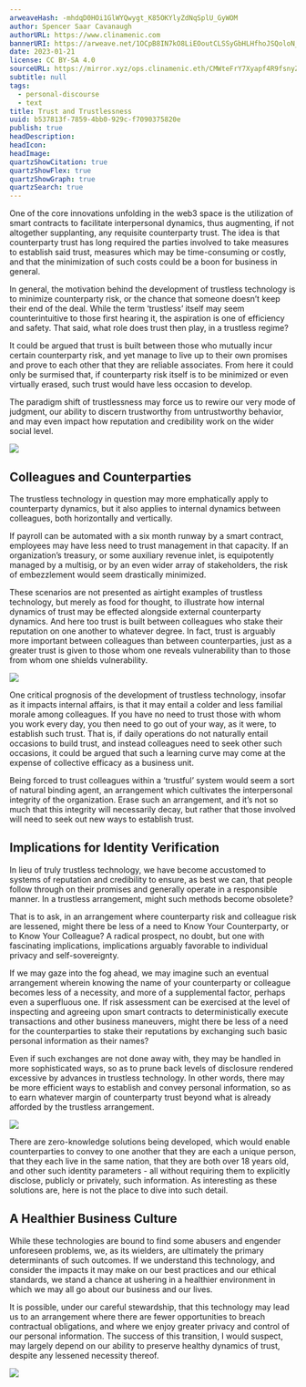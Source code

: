 ```yaml
---
arweaveHash: -mhdqD0HOi1GlWYQwygt_K85OKYlyZdNqSplU_GyWOM
author: Spencer Saar Cavanaugh
authorURL: https://www.clinamenic.com
bannerURI: https://arweave.net/1OCpB8IN7kO8LiEOoutCLSSyGbHLHfhoJSQoloN_Y5g
date: 2023-01-21
license: CC BY-SA 4.0
sourceURL: https://mirror.xyz/ops.clinamenic.eth/CMWteFrY7Xyapf4R9fsnyZYm4Q81VUyWyeBkeo0zzDM
subtitle: null
tags:
  - personal-discourse
  - text
title: Trust and Trustlessness
uuid: b537813f-7859-4bb0-929c-f7090375820e
publish: true
headDescription:
headIcon:
headImage:
quartzShowCitation: true
quartzShowFlex: true
quartzShowGraph: true
quartzSearch: true
---
```


One of the core innovations unfolding in the web3 space is the utilization of smart contracts to facilitate interpersonal dynamics, thus augmenting, if not altogether supplanting, any requisite counterparty trust. The idea is that counterparty trust has long required the parties involved to take measures to establish said trust, measures which may be time-consuming or costly, and that the minimization of such costs could be a boon for business in general.

In general, the motivation behind the development of trustless technology is to minimize counterparty risk, or the chance that someone doesn’t keep their end of the deal. While the term ‘trustless’ itself may seem counterintuitive to those first hearing it, the aspiration is one of efficiency and safety. That said, what role does trust then play, in a trustless regime?

It could be argued that trust is built between those who mutually incur certain counterparty risk, and yet manage to live up to their own promises and prove to each other that they are reliable associates. From here it could only be surmised that, if counterparty risk itself is to be minimized or even virtually erased, such trust would have less occasion to develop.

The paradigm shift of trustlessness may force us to rewire our very mode of judgment, our ability to discern trustworthy from untrustworthy behavior, and may even impact how reputation and credibility work on the wider social level.

![](https://images.mirror-media.xyz/publication-images/WSiw2baQYqucoaFYWz6xR.png)

## Colleagues and Counterparties

The trustless technology in question may more emphatically apply to counterparty dynamics, but it also applies to internal dynamics between colleagues, both horizontally and vertically.

If payroll can be automated with a six month runway by a smart contract, employees may have less need to trust management in that capacity. If an organization’s treasury, or some auxiliary revenue inlet, is equipotently managed by a multisig, or by an even wider array of stakeholders, the risk of embezzlement would seem drastically minimized.

These scenarios are not presented as airtight examples of trustless technology, but merely as food for thought, to illustrate how internal dynamics of trust may be effected alongside external counterparty dynamics. And here too trust is built between colleagues who stake their reputation on one another to whatever degree. In fact, trust is arguably more important between colleagues than between counterparties, just as a greater trust is given to those whom one reveals vulnerability than to those from whom one shields vulnerability.

![](https://images.mirror-media.xyz/publication-images/Avoe7UiBic7hlpA0IIE3Y.png)

One critical prognosis of the development of trustless technology, insofar as it impacts internal affairs, is that it may entail a colder and less familial morale among colleagues. If you have no need to trust those with whom you work every day, you then need to go out of your way, as it were, to establish such trust. That is, if daily operations do not naturally entail occasions to build trust, and instead colleagues need to seek other such occasions, it could be argued that such a learning curve may come at the expense of collective efficacy as a business unit.

Being forced to trust colleagues within a ‘trustful’ system would seem a sort of natural binding agent, an arrangement which cultivates the interpersonal integrity of the organization. Erase such an arrangement, and it’s not so much that this integrity will necessarily decay, but rather that those involved will need to seek out new ways to establish trust.

## Implications for Identity Verification

In lieu of truly trustless technology, we have become accustomed to systems of reputation and credibility to ensure, as best we can, that people follow through on their promises and generally operate in a responsible manner. In a trustless arrangement, might such methods become obsolete?

That is to ask, in an arrangement where counterparty risk and colleague risk are lessened, might there be less of a need to Know Your Counterparty, or to Know Your Colleague? A radical prospect, no doubt, but one with fascinating implications, implications arguably favorable to individual privacy and self-sovereignty.

If we may gaze into the fog ahead, we may imagine such an eventual arrangement wherein knowing the name of your counterparty or colleague becomes less of a necessity, and more of a supplemental factor, perhaps even a superfluous one. If risk assessment can be exercised at the level of inspecting and agreeing upon smart contracts to deterministically execute transactions and other business maneuvers, might there be less of a need for the counterparties to stake their reputations by exchanging such basic personal information as their names?

Even if such exchanges are not done away with, they may be handled in more sophisticated ways, so as to prune back levels of disclosure rendered excessive by advances in trustless technology. In other words, there may be more efficient ways to establish and convey personal information, so as to earn whatever margin of counterparty trust beyond what is already afforded by the trustless arrangement.

![](https://images.mirror-media.xyz/publication-images/6N7GGgSvuiJt93G_aLO94.png)

There are zero-knowledge solutions being developed, which would enable counterparties to convey to one another that they are each a unique person, that they each live in the same nation, that they are both over 18 years old, and other such identity parameters - all without requiring them to explicitly disclose, publicly or privately, such information. As interesting as these solutions are, here is not the place to dive into such detail.

## A Healthier Business Culture

While these technologies are bound to find some abusers and engender unforeseen problems, we, as its wielders, are ultimately the primary determinants of such outcomes. If we understand this technology, and consider the impacts it may make on our best practices and our ethical standards, we stand a chance at ushering in a healthier environment in which we may all go about our business and our lives.

It is possible, under our careful stewardship, that this technology may lead us to an arrangement where there are fewer opportunities to breach contractual obligations, and where we enjoy greater privacy and control of our personal information. The success of this transition, I would suspect, may largely depend on our ability to preserve healthy dynamics of trust, despite any lessened necessity thereof.

![](https://images.mirror-media.xyz/publication-images/B4IsXkfoRSKdoJBKzLo_n.png)
